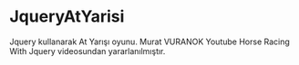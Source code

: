 # JqueryAtYarisi
Jquery kullanarak  At Yarışı oyunu.
Murat VURANOK Youtube Horse Racing With Jquery videosundan yararlanılmıştır.
